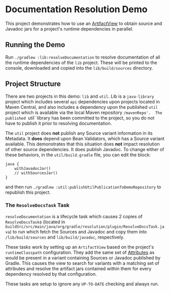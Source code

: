 # Documentation Resolution Demo

This project demonstrates how to use an [ArtifactView](https://docs.gradle.org/current/javadoc/org/gradle/api/artifacts/ArtifactView.html) to obtain source and Javadoc jars for a project's runtime dependencies in parallel.

## Running the Demo

Run `./gradlew :lib:resolveDocumentation` to resolve documentation of all the runtime dependencies of the `lib` project.  These will be printed to the console, downloaded and copied into the `lib/build/sources` directory.

## Project Structure

There are two projects in this demo: `lib` and `util`.  Lib is a `java-library` project which includes several `api` dependencies upon projects located in Maven Central, and also includes a dependency upon the published `util` project which is available via the local Maven repository `/mavenRepo'.  The published `util` library has been committed to the project, so you do not have to publish it prior to resolving documentation.

The `util` project does **not** publish any Source variant information in its Metadata.  It **does** depend upon Bean Validators, which has a Source variant available.  This demonstrates that this situation does **not** impact resolution of other source dependencies.  It does publish Javadoc.  To change either of these behaviors, in the `util/build.gradle` file, you can edit the block:
```
java {
    withJavadocJar()
    // withSourcesJar()
}
```
and then run `./gradlew :util:publishUtilPublicationToDemoRepository` to republish this project.

### The `ResolveDocsTask` Task

`resolveDocumentation` is a lifecycle task which causes 2 copies of `ResolveDocsTask`s (located in `buildSrc/src/main/java/org/gradle/resolution/plugin/ResolveDocsTask.java`) to run which fetch the Sources and Javadoc and copy them into `/lib/build/sources` and `lib/build/javadoc`, respectively.

These tasks work by setting up an `ArtifactView` based on the project's `runtimeClasspath` configuration.  They add the same set of [Attributes](https://docs.gradle.org/current/javadoc/org/gradle/api/attributes/Attribute.html) as would be present in a variant containing Sources or Javadoc published by Gradle.  This causes the view to search for variants with a matching set of attributes and resolve the artifact jars contained within them for every dependency resolved by that configuration.

These tasks are setup to ignore any `UP-TO-DATE` checking and always run.
